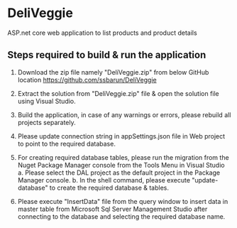 # DeliVeggie
ASP.net core web application to list products and product details


Steps required to build & run the application
----------------------------------------------

1. Download the zip file namely "DeliVeggie.zip" from below GitHub location 
	https://github.com/ssbarun/DeliVeggie

2. Extract the solution from "DeliVeggie.zip" file & open the solution file using Visual Studio.

3. Build the application, in case of any warnings or errors, please rebuild all projects separately.

4. Please update connection string in appSettings.json file in Web project to point to the required database.

5. For creating required database tables, please run the migration from the Nuget Package Manager console from the Tools Menu in Visual Studio
	a. Please select the DAL project as the default project in the Package Manager console. 
	b. In the shell command, please execute "update-database" to create the required database & tables.

6. Please execute "InsertData" file from the query window to insert data in master table from Microsoft Sql Server Management Studio after connecting to the database and selecting the required database name.
